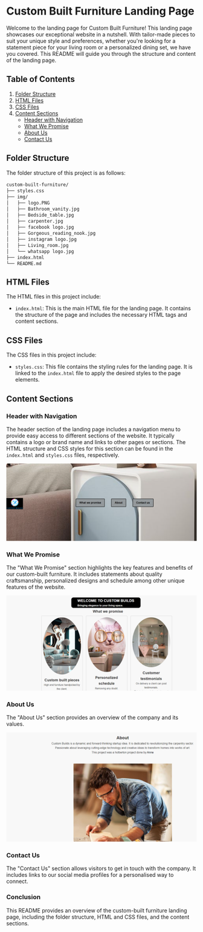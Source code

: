 # Custom Built Furniture Landing Page

Welcome to the landing page for Custom Built Furniture! This landing page showcases our exceptional website in a nutshell. With tailor-made pieces to suit your unique style and preferences, whether you're looking for a statement piece for your living room or a personalized dining set, we have you covered. This README will guide you through the structure and content of the landing page.

## Table of Contents
1. [Folder Structure](#folder-structure)
2. [HTML Files](#html-files)
3. [CSS Files](#css-files)
4. [Content Sections](#content-sections)
   - [Header with Navigation](#header-with-navigation)
   - [What We Promise](#what-we-promise)
   - [About Us](#about-us)
   - [Contact Us](#contact-us)

## Folder Structure

The folder structure of this project is as follows:

```
custom-built-furniture/
├── styles.css
├── img/
│   ├── logo.PNG
│   ├── Bathroom_vanity.jpg
│   ├── Bedside_table.jpg
│   ├── carpenter.jpg
│   ├── facebook logo.jpg
│   ├── Gorgeous_reading_nook.jpg
│   ├── instagram logo.jpg
│   ├── Living_room.jpg
│   └── whatsapp logo.jpg
├── index.html
└── README.md
```

## HTML Files

The HTML files in this project include:

- `index.html`: This is the main HTML file for the landing page. It contains the structure of the page and includes the necessary HTML tags and content sections.

## CSS Files

The CSS files in this project include:

- `styles.css`: This file contains the styling rules for the landing page. It is linked to the `index.html` file to apply the desired styles to the page elements.

## Content Sections

### Header with Navigation

The header section of the landing page includes a navigation menu to provide easy access to different sections of the website. It typically contains a logo or brand name and links to other pages or sections. The HTML structure and CSS styles for this section can be found in the `index.html` and `styles.css` files, respectively.

![Header sneak peek](/images/landingpage3.PNG)

### What We Promise

The "What We Promise" section highlights the key features and benefits of our custom-built furniture. It includes statements about quality craftsmanship, personalized designs and schedule among other unique features of the website. 

![What we promise sneak peak](/images/landingpage1.PNG)

### About Us

The "About Us" section provides an overview of the company and its values. 

![about us sneak peek](/images/landingpage2.PNG)

### Contact Us

The "Contact Us" section allows visitors to get in touch with the company. It includes links to our social media profiles for a personalised way to connect. 

### Conclusion

This README provides an overview of the custom-built furniture landing page, including the folder structure, HTML and CSS files, and the content sections. 
